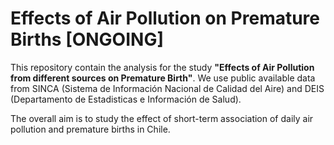 # Effects of Air Pollution on Premature Births [ONGOING]
This repository contain the analysis for the study **"Effects of Air Pollution from different sources on Premature Birth"**. We use public available data from SINCA (Sistema de Información Nacional de Calidad del Aire) and DEIS (Departamento de Estadisticas e Información de Salud). 

The overall aim is to  study the effect of short-term association of daily air pollution and premature births in Chile. 




